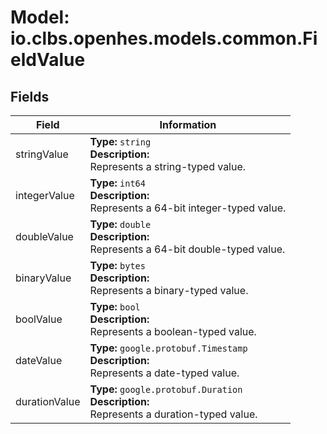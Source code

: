 # Model: io.clbs.openhes.models.common.FieldValue

## Fields

| Field | Information |
| --- | --- |
| stringValue | <b>Type:</b> `string`<br><b>Description:</b><br>Represents a string-typed value. |
| integerValue | <b>Type:</b> `int64`<br><b>Description:</b><br>Represents a 64-bit integer-typed value. |
| doubleValue | <b>Type:</b> `double`<br><b>Description:</b><br>Represents a 64-bit double-typed value. |
| binaryValue | <b>Type:</b> `bytes`<br><b>Description:</b><br>Represents a binary-typed value. |
| boolValue | <b>Type:</b> `bool`<br><b>Description:</b><br>Represents a boolean-typed value. |
| dateValue | <b>Type:</b> `google.protobuf.Timestamp`<br><b>Description:</b><br>Represents a date-typed value. |
| durationValue | <b>Type:</b> `google.protobuf.Duration`<br><b>Description:</b><br>Represents a duration-typed value. |

